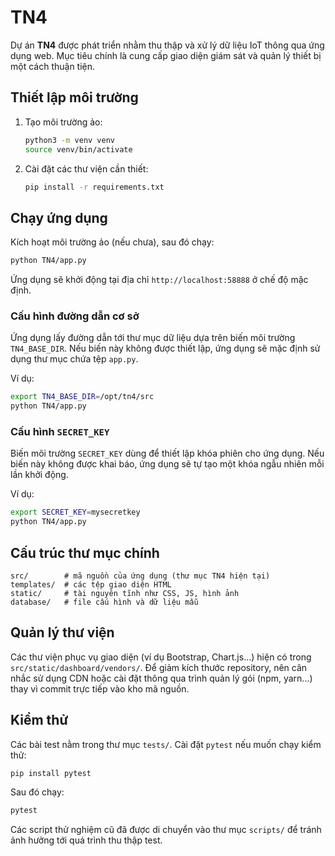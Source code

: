 # TN4

Dự án **TN4** được phát triển nhằm thu thập và xử lý dữ liệu IoT thông qua ứng dụng web. Mục tiêu chính là cung cấp giao diện giám sát và quản lý thiết bị một cách thuận tiện.

## Thiết lập môi trường

1. Tạo môi trường ảo:
   ```bash
   python3 -m venv venv
   source venv/bin/activate
   ```
2. Cài đặt các thư viện cần thiết:
   ```bash
   pip install -r requirements.txt
   ```

## Chạy ứng dụng

Kích hoạt môi trường ảo (nếu chưa), sau đó chạy:
```bash
python TN4/app.py
```
Ứng dụng sẽ khởi động tại địa chỉ `http://localhost:58888` ở chế độ mặc định.

### Cấu hình đường dẫn cơ sở

Ứng dụng lấy đường dẫn tới thư mục dữ liệu dựa trên biến môi trường
`TN4_BASE_DIR`. Nếu biến này không được thiết lập, ứng dụng sẽ mặc định sử
dụng thư mục chứa tệp `app.py`.

Ví dụ:

```bash
export TN4_BASE_DIR=/opt/tn4/src
python TN4/app.py
```

### Cấu hình `SECRET_KEY`

Biến môi trường `SECRET_KEY` dùng để thiết lập khóa phiên cho ứng dụng.
Nếu biến này không được khai báo, ứng dụng sẽ tự tạo một khóa ngẫu nhiên
mỗi lần khởi động.

Ví dụ:

```bash
export SECRET_KEY=mysecretkey
python TN4/app.py
```

## Cấu trúc thư mục chính

```
src/        # mã nguồn của ứng dụng (thư mục TN4 hiện tại)
templates/  # các tệp giao diện HTML
static/     # tài nguyên tĩnh như CSS, JS, hình ảnh
database/   # file cấu hình và dữ liệu mẫu
```

## Quản lý thư viện

Các thư viện phục vụ giao diện (ví dụ Bootstrap, Chart.js...) hiện có trong
`src/static/dashboard/vendors/`. Để giảm kích thước repository, nên cân nhắc sử
dụng CDN hoặc cài đặt thông qua trình quản lý gói (npm, yarn...) thay vì commit
trực tiếp vào kho mã nguồn.
## Kiểm thử

Các bài test nằm trong thư mục `tests/`. Cài đặt `pytest` nếu muốn chạy kiểm thử:

```bash
pip install pytest
```

Sau đó chạy:

```bash
pytest
```

Các script thử nghiệm cũ đã được di chuyển vào thư mục `scripts/` để tránh ảnh hưởng tới quá trình thu thập test.
